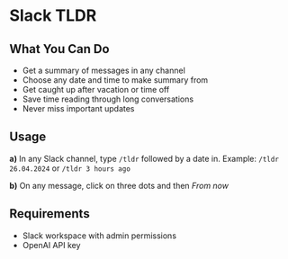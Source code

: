 # Slack TLDR

## What You Can Do

- Get a summary of messages in any channel
- Choose any date and time to make summary from
- Get caught up after vacation or time off
- Save time reading through long conversations
- Never miss important updates

## Usage

**a)** In any Slack channel, type `/tldr` followed by a date in. Example: `/tldr 26.04.2024` or `/tldr 3 hours ago`

**b)** On any message, click on three dots and then *From now*

## Requirements

- Slack workspace with admin permissions
- OpenAI API key